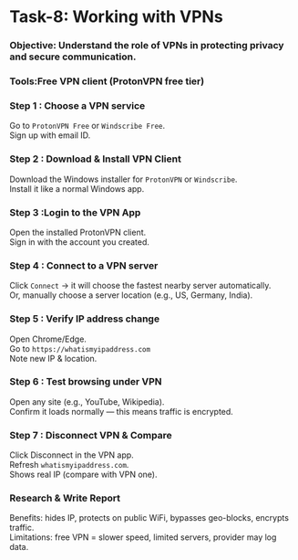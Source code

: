 # Task-8: Working with VPNs 

### Objective: Understand the role of VPNs in protecting privacy and secure communication.
### Tools:Free VPN client (ProtonVPN free tier)

### Step 1 : Choose a VPN service
Go to `ProtonVPN Free` or `Windscribe Free`.<br>
Sign up with email ID.

### Step 2 : Download & Install VPN Client
Download the Windows installer for `ProtonVPN` or `Windscribe`.<br>
Install it like a normal Windows app.

### Step 3 :Login to the VPN App
Open the installed ProtonVPN client. <br>
Sign in with the account you created.

### Step 4 : Connect to a VPN server
Click `Connect` → it will choose the fastest nearby server automatically. <br>
Or, manually choose a server location (e.g., US, Germany, India).

### Step 5 : Verify IP address change
Open Chrome/Edge. <br>
Go to `https://whatismyipaddress.com`<br>
Note new IP & location.

### Step 6 : Test browsing under VPN
Open any site (e.g., YouTube, Wikipedia).<br>
Confirm it loads normally — this means traffic is encrypted.

### Step 7 : Disconnect VPN & Compare
Click Disconnect in the VPN app.<br>
Refresh `whatismyipaddress.com`. <br>
Shows real IP (compare with VPN one).

### Research & Write Report
Benefits: hides IP, protects on public WiFi, bypasses geo-blocks, encrypts traffic.<br>
Limitations: free VPN = slower speed, limited servers, provider may log data.
